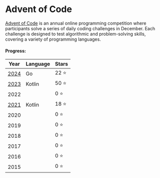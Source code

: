 # Advent of Code

[Advent of Code](https://adventofcode.com/) is an annual online programming competition where participants
solve a series of daily coding challenges in December. Each challenge is designed to test algorithmic and
problem-solving skills, covering a variety of programming languages.

#### Progress:

| Year                                                                                          | Language | Stars |
| --------------------------------------------------------------------------------------------- | :------- | ----- |
| [2024](https://github.com/adrisalas/advent-of-code/tree/main/golang/2024)                     | Go       | 22 ⭐ |
| [2023](https://github.com/adrisalas/advent-of-code/tree/main/kotlin/src/main/kotlin/year2023) | Kotlin   | 50 ⭐ |
| 2022                                                                                          |          | 0 ⭐  |
| [2021](https://github.com/adrisalas/advent-of-code/tree/main/kotlin/src/main/kotlin/year2021) | Kotlin   | 18 ⭐ |
| 2020                                                                                          |          | 0 ⭐  |
| 2019                                                                                          |          | 0 ⭐  |
| 2018                                                                                          |          | 0 ⭐  |
| 2017                                                                                          |          | 0 ⭐  |
| 2016                                                                                          |          | 0 ⭐  |
| 2015                                                                                          |          | 0 ⭐  |
